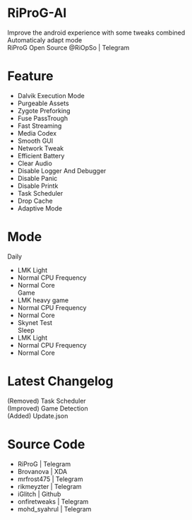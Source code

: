 # RiProG-AI
Improve the android experience with some tweaks combined <br />
Automaticaly adapt  mode <br />
RiProG Open Source @RiOpSo | Telegram  <br />

# Feature
- Dalvik Execution Mode <br />
- Purgeable Assets <br />
- Zygote Preforking <br />
- Fuse PassTrough <br />
- Fast Streaming <br />
- Media Codex <br />
- Smooth GUI <br />
- Network Tweak <br />
- Efficient Battery <br />
- Clear Audio <br />
- Disable Logger And Debugger <br />
- Disable Panic <br />
- Disable Printk <br />
- Task Scheduler <br />
- Drop Cache <br />
- Adaptive Mode <br />

# Mode
Daily <br />
- LMK Light <br />
- Normal CPU Frequency <br />
- Normal Core <br />
Game <br />
- LMK heavy game <br />
- Normal CPU Frequency <br />
- Normal Core <br />
- Skynet Test <br />
Sleep <br />
- LMK Light <br />
- Normal CPU Frequency <br />
- Normal Core <br />

# Latest Changelog
(Removed) Task Scheduler <br />
(Improved) Game Detection <br />
(Added) Update.json <br />

# Source Code
- RiProG | Telegram <br />
- Brovanova | XDA <br />
- mrfrost475  | Telegram <br />
- rikmeyzter | Telegram <br />
- iGlitch | Github <br />
- onfiretweaks | Telegram <br />
- mohd_syahrul | Telegram <br />
